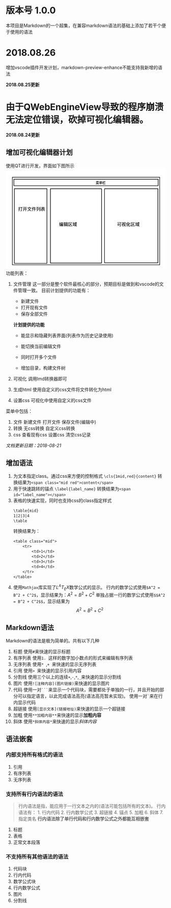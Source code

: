 # 版本号 1.0.0

本项目是Markdown的一个超集，在兼容markdown语法的基础上添加了若干个便于使用的语法

# 2018.08.26
增加vscode插件开发计划，markdown-preview-enhance不能支持我新增的语法


**2018.08.25更新**
# 由于QWebEngineView导致的程序崩溃无法定位错误，砍掉可视化编辑器。

**2018.08.24更新**
## 增加可视化编辑器计划
使用QT进行开发，界面如下图所示
![](./images/mainwindow.png)
功能列表：
1. 文件管理
	这一部分是整个软件最核心的部分，预期目标是做到和vscode的文件管理一致。
	目前计划提供的功能有：
	* 新建文件
	* 打开现有文件
	* 保存全部文件
	
	**计划提供的功能**
	* 能显示和隐藏列表界面(列表作为历史记录使用)
	* 能切换当前编辑文件
	
	* 同时打开多个文件
	* 增加目录，构建文件树
	
2. 可视化
	调用lmd转换器即可
3. 生成html
	使用自定义的css文件将文件转化为html
4. 设置css
	可视化中使用自定义的css文件

菜单中包括：
1. 文件
	新建文件
	打开文件
	保存文件(编辑中)
2. 转换
	无css转换
	自定义css转换
3. css
	查看现有css
	设置css
	清空css记录




*文档更新日期：2018-08-21*

## 增加语法
1. 为文本指定class。通过css来方便的控制格式
	`\cls{1mid,red}{content}`
	转换结果为`<span class="mid red">content</span>`
2. 用于快速跳转的锚点
	`\label{label_name}`
	转换结果为`<span id="label_name"></span>`
3. 表格的快速实现，同时也支持css的class指定样式
	```
	\table{mid}
	1|2|3|4
	\table
	```
	转换结果为：
	```
	<table class="mid">
		<tr>
			<td>1</td>
			<td>2</td>
			<td>3</td>
			<td>4</td>
		</tr>
	</table>
	```
4. 使用`Mathjax`库实现了$L^AT_EX$数学公式的显示。
	行内的数学公式使用`$A^2 = B^2 + C^2$`，显示结果为：$A^2 = B^2 + C^2$
	单独占据一行的数学公式使用`$$A^2 = B^2 + C^2$$`，显示结果为
	$$A^2 = B^2 + C^2$$


## Markdown语法
Markdown的语法是极为简单的。共有以下几种
1. 标题
	使用`#`来快速的显示标题
2. 有序列表
	使用`1. `这样的数字加小数点的形式来编辑有序列表
3. 无序列表
	使用`* `,`+ `来快速的显示无序列表
4. 引用
	使用`> `来快速的显示引用内容
5. 分割线
	使用三个以上的连续`+`,`-`,`*`,`_`来快速的显示分割线
6. 图片
	使用`![注释内容](图片链接)`来快速的显示图片
7. 代码
	使用一对<code>```</code>来显示一个代码块，需要都处于单独的一行，并且开始的部分可以指定语言，以此完成语法高亮(语法高亮暂未实现)。
	使用一对<code>`</code>来在行内显示代码
8. 超链接
	使用`[显示文本](链接地址)`来快速的显示一个超链接
9. 加粗
	使用`**加粗内容**`来快速的显示**加粗内容**
10. 斜体
	使用`*斜体内容*`来快速的显示*斜体内容*

## 语法嵌套
### 内部支持所有格式的语法
1. 引用
2. 有序列表
3. 无序列表

### 支持所有行内语法的语法
> 行内语法是指，能应用于一行文本之内的(语法可能包括所有的文本)。
	行内语法有：
	1. 行内代码
	2. 行内数学公式
	3. 超链接
	4. 锚点
	5. 加粗
	6. 斜体
	7. 指定类名
	**行内语法除了单行代码和行内数学公式之外都能互相嵌套**

1. 标题
2. 表格
3. 正常文本段落

### 不支持所有其他语法的语法
1. 代码块
2. 行内代码
2. 数学公式块
4. 行内数学公式
5. 图片
6. 分割线





<!--
> 说明：本项目开发一款在支持Markdown基础语法的的基础上，添加若干类似于Latex的高级功能

> 2018.7.17新增语法：`\cls{clsnames}{content}`，用于对一段内容添加css样式控制。

# 功能说明
主要支持以下几种语法格式：
1. 标题  
	分别对应于HTML的1-6级标题
2. 列表  
	支持有序列表和无序列表，并且列表支持嵌套
3. 引用  
	用于引用外来文字
4. 分割线  
	起到分割的作用
5. 超链接  
	用于指定超链接来跳转到指定位置，超链接嵌套入大多数语法中
6. 图片  
	用于将图片嵌入到文档中
7. 代码  
	使用等宽字体来显示代码，保存内部格式
8. 表格  
	快速的显示出一个表格
9. 跳转  
	用于页面内下锚点，和跳转到指定锚点
10. 流程图  
	用于在文档中显示流程图
11. 控制符号  
	用于支持对内容的一系列控制  
	* 字体大小控制   
		用于控制字体大小
	* 字体颜色控制  
		控制文字前景色
	* 对齐控制  
		控制元素的对齐方式，左中右三种对齐方式
	* 背景色控制  
		控制引用，表格的背景色
	* 边框控制  
		控制表格的边框
	* 文字样式控制  
		控制文字的加粗，斜体，下划线，删除线
	* 其他控制  
		强制断行  
		打印分页

# 语法说明
本段说明语法的基本格式，对于MarkDown语法，添加一台Latex语法，Latex语法则不在添加MarkDown语法。以下MarkDown简称MD
## 标题
用于显示html中的1-6级标题
**MD语法**
> 说明：其基本格式为\#{1,6} .+?
> 此处为了便于处理，取消了标准语法中对#后缀的去除

```
# 一级标题
## 二级标题
...
###### 六级标题
```
--LaTex语法--
> 说明：其基本格式为\\t[1-6]\{.+?\} 
>> 对于所有的非跨行Latex语法，其基本格式都为\cmd{value}

```
\t1{一级标题}
\t2{二级标题}
\t3{三级标题}
...
\t6{六级标题}
```
## 列表
用于显示html中的有序列表和无序列表

### 有序列表
--MD语法--
> 说明：其基本格式为 \d+?\. .+?
> 有序列表中输入的数字编号实际上并不起作用，html会自动设置编号，只需要满足格式即可
```
1. 第一项
1. 第二项
1. 第三项
1. 第四项

```
--Latex语法--
> 说明：其基本格式为：以\bor起头，独占一行，下面的每一行都是一个独立项，以\eor结尾,or取自order的缩写
>> 对于所有的多行Latex语法，都是以\b[cmd]开始，结束于\e[cmd]，取自begin和end的首字母
```
\border
第一项
第二项
第三项
第四项
第五项
\eorder
```


### 无序列表
--MD语法--
> 格式为[\*\-\+]\. .+
> 无序列表中支持`*-+`的混合使用
```
+ 第一项
- 第二项
* 第三项

```
--Latex语法--
> 说明：其基本格式为：以\bli开始，结束于\eli，其中每一行都是一个独立项
```
\bli
第一项
第二项
第三项
\eli
```
## 引用
用于标识引用的文字
--MD语法--
> 说明：其格式为> .+
> 改善MD基础语法，将每行都需要一个>改为第一行需要，后面不需要，使用空行表示引用结束
```
> 这是引用
引用第二行
引用第三行
引用最后一行

```
--Latex语法--
> 说明：开始与\bqu，结束于\equ，其中内部内容依旧支持lmd语法
```
\bqu
引用内容
\equ
```


## 分割线
--MD语法--
> 说明，连续的三个`*-_+`以上转换为分割线
```
---
+++
***
___
```
--Latex语法--
```
\split
\spt
```
## 超链接
--MD语法--
> \[.+?\]\(.+?\)
```
[百度](http://www.baidu.com)
```
--Latex语法--
> 说明：基本格式为\link{alt}{ref}

```
\link{百度}{http://www.baidu.com}
```
## 图片
--MD语法--
> 说明：其基本格式为：![alt](ref)
```
![](图片地址)
```
--Latex语法--
> 说明：其基本格式为\img{alt}{ref}{title}
> 在基本的MD语法上添加了一个title字段，用于在图片的下方显示一个标题
```
\img{}{图片地址}{md示例图片}
```

## 代码
用于在文档中显示代码，分为单行代码和多行代码
--MD语法--
> 说明：单行代码使用``将代码包裹起来，多行代码使用` ``` ``` `将代码包裹起来，多行代码可以使用```lang来使得对特定语言进行语法高亮
```
`print("Hello")`

//```cpp
#incldue <iostream>

int
main(){
	std::cout << "Hello World!" << std::endl;
	return 0;
}
//```
```
--Latex语法--
> 单行代码使用\code{value},多行代码使用\bcode开始，结束于\ecode，使用\becode{lang}来指定高亮语言
```
\code{print("123")}

\bcode{cpp}
#incldue <iostream>

int
main(){
	std::cout << "Hello World!" << std::endl;
	return 0;
}
\ecode
```
## 表格
在MD语法的基础上添加Latex版本表格语法
--MD语法--
> 无MD表格语法

--Latex语法--
> 说明：开始于\btab{c,c,c,c}，其中c的个数就是表格的列数，结束于\etab,表中每一行使用|分割

```
\btab{c,c,c}{}
1|2|3
A|B|C
\etab
```
```
\table{c,c,c,c}{mid}
1|2|3|4
2|2|3|4
\table
```

## 跳转
由于基础MD语法中没有对锚点的支持，只能使用html标签的id属性下锚点，然后使用[]()来进行跳转
--MD语法--
> 不支持
--Latex语法--
> 说明：对于跳转，一共有两个标记，一个是锚点标记，一个是跳转标记。其中跳转标记使用超链接标记即可

> 锚点使用\lab{value}来添加一个id为value的span标签，使用\link{title}{#value}即可跳转到指定的锚点

```
跳转到这里\lab{1-1}


\link{点击跳转}{#1-1}
[点击跳转](#1-1)
```


## 控制符号
控制符号其实是一个大杂烩，所有的不能单独成段的语法都包括在这里面，有以下几种：


### 加粗
--MD语法--
> 说明: 基本格式为 [\*\+\-]{2}.+?[\*\+\-]{2}
```
**bold**
++bold++
--bold--
```
--Latex语法--
> 说明：基本格式为: \b{text}
```
\b{blod string}
```

### 斜体
--MD语法--
> 说明：基本格式为[\*\+\-].+/[\*\+\-]
```
*italy*
+italy+
-italy-
```
--Latex语法--
> 说明：基本格式为\i{text}
```
\i{italy string}
```

### 下划线
MD基础语法并不支持，使用Latex语法进行支持`
\ul{text}`
```
\ul{UnderLine String}
```

### 删除线
MD基础语法并不支持，使用Latex语法进行支持
\dl{text}
```
\dl{DeleteLine String}
```


### 强制断行
多数情况下使用回车就能断行，MD语法也不支持强制断行，属于Latex语法

--Latex语法--
> 说明：其基本格式为：`\\`
```
first line\\second line
```

### 字体大小 
> MD基础语法中不支持修改字体大小，这里使用Latex语法进行支持

--Latex语法--
> 说明：其基本格式为\fsz{sizeValue},独立一行，放置于要设置字体大小的文字段后
> 这种情况下设置的格式为一整段，如果想要修改一大段文字中的部分文字的字体大小使用行内的格式\fsz{sizeValue}{text}

```
this is a big pagraph
\fsz{25}

this is a \fsz{25}{big} text
```

### 字体颜色
MD基础语法也不支持设置文字颜色，这里使用Latex语法支持，支持的颜色详情参见`support.md`

--Latex语法--
> 说明：基本格式为：\fcl{colorValue}，独立一行，放置于要设置字体大小的文字段后，影响一整段
> 设置行内的部分字体颜色使用\fcl{colorVlaue}{text}

```
this is a red text
\fcl{red}

this is a \fcl{red}{red text}
```

### 背景色
MD语法也不支持背景色，这里添加背景色设置

--Latex语法--
> 说明：基本格式为\bcl{colorValue}，独立一行，放置于要设置背景色的语法段之后，影响一整段
> 设置行内的部分问题背景色使用\bcl{colorValue}{text}

```
black background text
\bcl{black}


\bcl{black}{black background text}
```

### 对齐方式
MD语法不支持控制元素的对齐方式，这里使用Latex语法进行支持

> 说明，使用\l,\c,\r进行控制靠左居中靠右。独立一行，放置于要控制的元素之后。默认靠左。

```
# 居中标题
\c

\img{alt}{ref}{居右图片}
\r
```


###　表格边框控制
表格的边框控制控制表格元素的边框属性，包括边框样式，边框有无，边框颜色。只能放置于表格定义后`\btab{n,c}`一行

* 边框有无\bd{t} \bd{f}  
* 边框颜色\bdcl{colorValue}  
* 边框样式\bdsty{styleValue}  
	边框样式参见`support.md` 

## 数学公式
使用`mathjax`进行支持，[github地址](https://github.com/mathjax/mathjax)
使用时在页面加上如下脚本即可
```js
<script type="text/x-mathjax-config">
    MathJax.Hub.Config({tex2jax: {inlineMath: [['$','$'], ['\\(','\\)']]}});
  </script>
  <script type="text/javascript"
    src="http://cdn.mathjax.org/mathjax/latest/MathJax.js?config=TeX-AMS-MML_HTMLorMML">
  </script>
```
**其中js脚本可以下载到本地，使用本地支持来避免脚本下载失败的问题**

# 语法嵌套使用
> 这里只说明语法支持被嵌套与何处。

## 文字
在任何一个文档中，文字都是最重要的组成部分。一个文字支持以下格式嵌套。
1. 超链接
允许将任何文字转化为超链接，除去代码中的文字之外。
2. 字体大小控制
除了在1-6级标题上和代码中的文字，都支持修改文字的大小。
3. 文字颜色控制
除了代码中的文字之外，所有的文字颜色都能够定制。


## 标题
支持与以下元素嵌套：
1. 引用
```
> 这是一段引用
# 一级标题
```

列表
引用
分割线
超链接
图片
代码
表格
跳转
流程图
控制符号
	字体大小
	字体颜色
	对齐
	背景色
	文字样式
-->